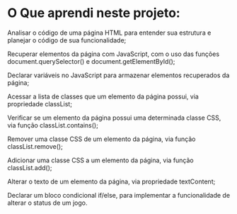 <h1> O Que aprendi neste projeto: </h1>

Analisar o código de uma página HTML para entender sua estrutura e planejar o código de sua funcionalidade;

Recuperar elementos da página com JavaScript, com o uso das funções document.querySelector() e document.getElementById();

Declarar variáveis no JavaScript para armazenar elementos recuperados da página;

Acessar a lista de classes que um elemento da página possui, via propriedade classList;

Verificar se um elemento da página possui uma determinada classe CSS, via função classList.contains();

Remover uma classe CSS de um elemento da página, via função classList.remove();

Adicionar uma classe CSS a um elemento da página, via função classList.add();

Alterar o texto de um elemento da página, via propriedade textContent;

Declarar um bloco condicional if/else, para implementar a funcionalidade de alterar o status de um jogo.
